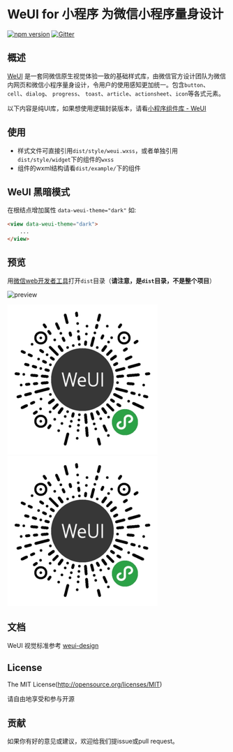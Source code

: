 WeUI for 小程序 为微信小程序量身设计  
=====

[![npm version](https://img.shields.io/npm/v/weui-wxss.svg)](https://www.npmjs.org/package/weui-wxss)
[![Gitter](https://badges.gitter.im/weui/weui.svg)](https://gitter.im/weui/weui?utm_source=badge&utm_medium=badge&utm_campaign=pr-badge)

## 概述

[WeUI](https://github.com/weui/weui) 是一套同微信原生视觉体验一致的基础样式库，由微信官方设计团队为微信内网页和微信小程序量身设计，令用户的使用感知更加统一。包含`button`、`cell`、`dialog`、 `progress`、 `toast`、`article`、`actionsheet`、`icon`等各式元素。

以下内容是纯UI库，如果想使用逻辑封装版本，请看[小程序组件库 - WeUI](https://developers.weixin.qq.com/miniprogram/dev/extended/weui/)


## 使用

- 样式文件可直接引用`dist/style/weui.wxss`，或者单独引用`dist/style/widget`下的组件的`wxss`
- 组件的wxml结构请看`dist/example/`下的组件

 
## WeUI 黑暗模式
在根结点增加属性 `data-weui-theme="dark"`
如:
```html
<view data-weui-theme="dark">
    ...
</view>
```

## 预览
用[微信web开发者工具](https://mp.weixin.qq.com/debug/wxadoc/dev/devtools/download.html)打开`dist`目录（**请注意，是`dist`目录，不是整个项目**）

<img src='https://cloud.githubusercontent.com/assets/2395166/20168869/48a75b02-a75f-11e6-89aa-503d65c8ad8e.png' width='344' alt='preview' />

![WeUI for 小程序](https://github.com/sunxl5188/weui-wxss/raw/master/29502325.jpg)
![image text](https://github.com/sunxl5188/weui-wxss/blob/master/29502325.jpg)


## 文档

WeUI 视觉标准参考 [weui-design](https://github.com/weui/weui-design)


## License
The MIT License(http://opensource.org/licenses/MIT)

请自由地享受和参与开源


## 贡献

如果你有好的意见或建议，欢迎给我们提issue或pull request。
